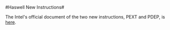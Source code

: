 #Haswell New Instructions#

The Intel's official document of the two new instructions, PEXT and PDEP, is [here](https://software.intel.com/sites/default/files/m/8/a/1/8/4/36945-319433-011.pdf).

